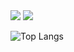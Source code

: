 <!--뱃지 활용-->
<img src="https://img.shields.io/badge/python-4B89DC?style=flat-square&logo=python&logoColor=White"/>
<a href="https://hits.seeyoufarm.com"><img src="https://hits.seeyoufarm.com/api/count/incr/badge.svg?url=https%3A%2F%2Fgithub.com%2FMincheol710313%2F&count_bg=%2379C83D&title_bg=%23555555&icon=github.svg&icon_color=%23E7E7E7&title=Mincheol+Github&edge_flat=false"/></a>

<!--Github Status 활용-->
![Top Langs](https://github-readme-stats.vercel.app/api/top-langs/?username=Mincheol710313)
<!--[Anurag's GitHub stats](https://github-readme-stats.vercel.app/api?username=Mincheol710313)]-->

